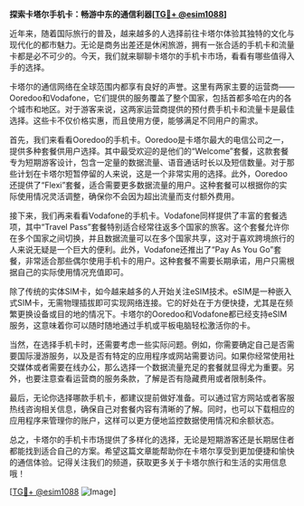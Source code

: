 **探索卡塔尔手机卡：畅游中东的通信利器[[TG💪+ @esim1088](https://t.me/s/esim1088)]**

近年来，随着国际旅行的普及，越来越多的人选择前往卡塔尔体验其独特的文化与现代化的都市魅力。无论是商务出差还是休闲旅游，拥有一张合适的手机卡和流量卡都是必不可少的。今天，我们就来聊聊卡塔尔的手机卡市场，看看有哪些值得入手的选择。

卡塔尔的通信网络在全球范围内都享有良好的声誉。这里有两家主要的运营商——Ooredoo和Vodafone，它们提供的服务覆盖了整个国家，包括首都多哈在内的各个城市和地区。对于游客来说，这两家运营商提供的预付费手机卡和流量卡是最佳选择。这些卡不仅价格实惠，而且使用方便，能够满足不同用户的需求。

首先，我们来看看Ooredoo的手机卡。Ooredoo是卡塔尔最大的电信公司之一，提供多种套餐供用户选择。其中最受欢迎的是他们的“Welcome”套餐，这款套餐专为短期游客设计，包含一定量的数据流量、语音通话时长以及短信数量。对于那些计划在卡塔尔短暂停留的人来说，这是一个非常实用的选择。此外，Ooredoo还提供了“Flexi”套餐，适合需要更多数据流量的用户。这种套餐可以根据你的实际使用情况灵活调整，确保你不会因为超出流量而支付额外费用。

接下来，我们再来看看Vodafone的手机卡。Vodafone同样提供了丰富的套餐选项，其中“Travel Pass”套餐特别适合经常往返多个国家的旅客。这个套餐允许你在多个国家之间切换，并且数据流量可以在多个国家共享，这对于喜欢跨境旅行的人来说无疑是一个巨大的便利。此外，Vodafone还推出了“Pay As You Go”套餐，非常适合那些偶尔使用手机卡的用户。这种套餐不需要长期承诺，用户只需根据自己的实际使用情况充值即可。

除了传统的实体SIM卡，如今越来越多的人开始关注eSIM技术。eSIM是一种嵌入式SIM卡，无需物理插拔即可实现网络连接。它的好处在于方便快捷，尤其是在频繁更换设备或目的地的情况下。卡塔尔的Ooredoo和Vodafone都已经支持eSIM服务，这意味着你可以随时随地通过手机或平板电脑轻松激活你的卡。

当然，在选择手机卡时，还需要考虑一些实际问题。例如，你需要确定自己是否需要国际漫游服务，以及是否有特定的应用程序或网站需要访问。如果你经常使用社交媒体或者需要在线办公，那么选择一个数据流量充足的套餐就显得尤为重要。另外，也要注意查看运营商的服务条款，了解是否有隐藏费用或者限制条件。

最后，无论你选择哪款手机卡，都建议提前做好准备。可以通过官方网站或者客服热线咨询相关信息，确保自己对套餐内容有清晰的了解。同时，也可以下载相应的应用程序来管理你的账户，这样可以更方便地监控数据使用情况和余额状态。

总之，卡塔尔的手机卡市场提供了多样化的选择，无论是短期游客还是长期居住者都能找到适合自己的方案。希望这篇文章能帮助你在卡塔尔享受到更加便捷和愉快的通信体验。记得关注我们的频道，获取更多关于卡塔尔旅行和生活的实用信息哦！

[[TG💪+ @esim1088](https://t.me/s/esim1088) ![Image](https://i.postimg.cc/4NQfJmqS/Snipaste-2025-05-13-00-14-12.png)]